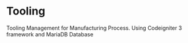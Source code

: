 # Tooling
 Tooling Management for Manufacturing Process.
	Using Codeigniter 3 framework and MariaDB Database
